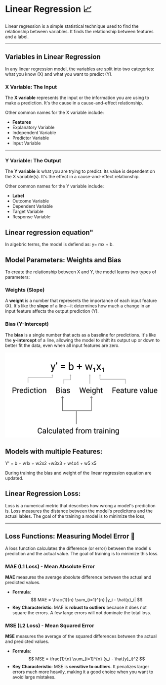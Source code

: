 # Linear Regression 📈

Linear regression is a simple statistical technique used to find the relationship between variables. It finds the relationship between features and a label.

---

## Variables in Linear Regression

In any linear regression model, the variables are split into two categories: what you know (X) and what you want to predict (Y).

### **X Variable: The Input**

The **X variable** represents the input or the information you are using to make a prediction. It's the cause in a cause-and-effect relationship.

Other common names for the X variable include:
* **Features**
* Explanatory Variable
* Independent Variable
* Predictor Variable
* Input Variable

---

### **Y Variable: The Output**

The **Y variable** is what you are trying to predict. Its value is dependent on the X variable(s). It's the effect in a cause-and-effect relationship.

Other common names for the Y variable include:
* **Label**
* Outcome Variable
* Dependent Variable
* Target Variable
* Response Variable



## Linear regression equation"

In algebric terms, the model is defiend as:
y= mx + b.


## Model Parameters: Weights and Bias

To create the relationship between X and Y, the model learns two types of parameters:

### **Weights (Slope)**

A **weight** is a number that represents the importance of each input feature (X). It's like the **slope** of a line—it determines how much a change in an input feature affects the output prediction (Y).

### **Bias (Y-Intercept)**

The **bias** is a single number that acts as a baseline for predictions. It's like the **y-intercept** of a line, allowing the model to shift its output up or down to better fit the data, even when all input features are zero.

![Mathematical representation of a simple linear model](./bias-weight.png)



## Models with multiple Features:

Y' = b + w1x + w2x2 +w3x3 + w4x4 + w5 x5

During training the bias and weight of the linear regression equation are updated. 


## Linear Regression Loss:

Loss is a numerical metric that describes how wrong a model's prediction is. Loss measures the distance between the model's predicitons and the actual lables. The goal of the training a model is to minimize the loss, 



---

## Loss Functions: Measuring Model Error 📏

A loss function calculates the difference (or error) between the model's prediction and the actual value. The goal of training is to minimize this loss.

### **MAE (L1 Loss) - Mean Absolute Error**

**MAE** measures the average absolute difference between the actual and predicted values.

* **Formula**:
    $$
    MAE = \frac{1}{n} \sum_{i=1}^{n} |y_i - \hat{y}_i|
    $$
* **Key Characteristic**: MAE is **robust to outliers** because it does not square the errors. A few large errors will not dominate the total loss.

### **MSE (L2 Loss) - Mean Squared Error**

**MSE** measures the average of the squared differences between the actual and predicted values.

* **Formula**:
    $$
    MSE = \frac{1}{n} \sum_{i=1}^{n} (y_i - \hat{y}_i)^2
    $$
* **Key Characteristic**: MSE is **sensitive to outliers**. It penalizes larger errors much more heavily, making it a good choice when you want to avoid large mistakes.
